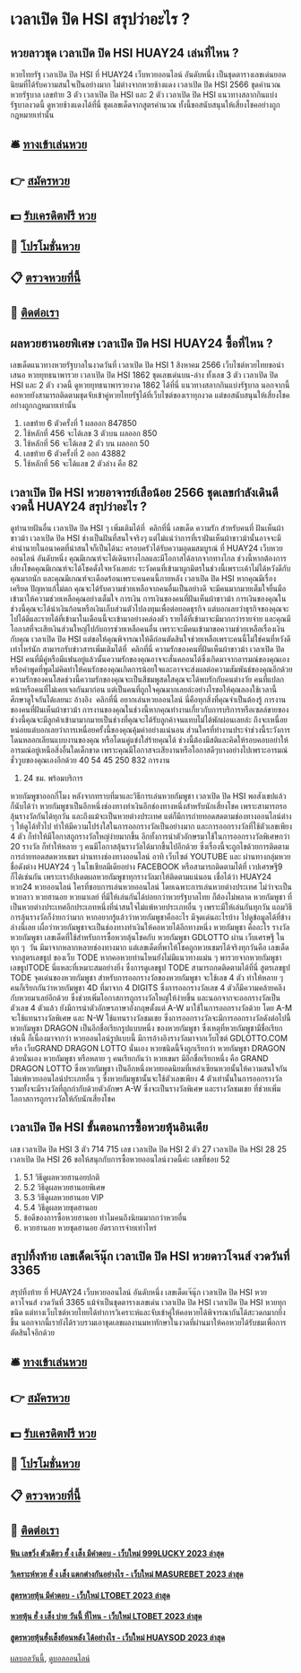 # เวลาเปิด ปิด HSI สรุปว่าอะไร ?
## หวยลาวชุด เวลาเปิด ปิด HSI HUAY24 เล่นที่ไหน ?
หวยไทยรัฐ เวลาเปิด ปิด HSI ที่ HUAY24 เว็บหวยออนไลน์ อันดับหนึ่ง เป็นชุดตารางเลขเด่นยอดนิยมที่ได้รับความสนใจเป็นอย่างมาก ไม่ต่างจากหวยช้างแดง เวลาเปิด ปิด HSI 2566 ชุดคำนวณหวยรัฐบาล เลขท้าย 3 ตัว เวลาเปิด ปิด HSI และ 2 ตัว เวลาเปิด ปิด HSI แนวทางสลากกินแบ่งรัฐบาลงวดนี้ ดูหวยช้างแดงได้ที่นี่ ชุดเลขเด็ดจากสูตรคำนวณ ทั้งนี้ขอสนับสนุนให้เสี่ยงโชคอย่างถูกกฎหมายเท่านั้น

## 🛎 [ทางเข้าเล่นหวย](https://bit.ly/3BG5bNw)
## 👉 [สมัครหวย](https://bit.ly/3BG5bNw)
## 💵 [รับเครดิตฟรี หวย](https://bit.ly/3C3mvgS)
## 👑 [โปรโมชั่นหวย](https://bit.ly/3C3mvgS)
## 📋 [ตรวจหวยที่นี้](https://bit.ly/3C3mvgS)
## 📱 [ติดต่อเรา](https://bit.ly/3C3mvgS)

## ผลหวยฮานอยพิเศษ เวลาเปิด ปิด HSI HUAY24 ซื้อที่ไหน ?
เลขเด็ดแนวทางหวยรัฐบาลในงวดวันที่ เวลาเปิด ปิด HSI 1 สิงหาคม 2566 เว็บไซต์หวยไทยขอนำเสนอ หวยยุทธนาพารวย เวลาเปิด ปิด HSI 1862 ชุดเลขเด่นบน-ล่าง ทั้งเลข 3 ตัว เวลาเปิด ปิด HSI และ 2 ตัว งวดนี้ ดูหวยยุทธนาพารวยงวด 1862 ได้ที่นี่ แนวทางสลากกินแบ่งรัฐบาล นอกจากนี้คอหวยยังสามารถติดตามชุดจับเข้าคู่หวยไทยรัฐได้ที่เว็บไซต์ของเราทุกงวด แต่ขอสนับสนุนให้เสี่ยงโชคอย่างถูกกฎหมายเท่านั้น
1. เลขท้าย 6 ตัวครั้งที่ 1 ผลออก 847850
2. ใช้หลักที่ 456 จะได้เลข 3 ตัวบน ผลออก 850
3. ใช้หลักที่ 56 จะได้เลข 2 ตัว บน ผลออก 50
4. เลขท้าย 6 ตัวครั้งที่ 2 ออก 43882
5. ใช้หลักที่ 56 จะได้แลข 2 ตัวล่าง คือ 82

## เวลาเปิด ปิด HSI หวยอาจารย์เสือน้อย 2566 ชุดเลขกำลังเดินดีงวดนี้ HUAY24 สรุปว่าอะไร ?
ดูทำนายฝันอื่น เวลาเปิด ปิด HSI ๆ เพิ่มเติมได้ที่  คลิกที่นี่
เลขเด็ด
ความรัก
สำหรับคนที่ ฝันเห็นผ้าขาวม้า เวลาเปิด ปิด HSI ช่างเป็นฝันที่สนใจจริงๆ แต่ไม่แน่ว่าการที่เราฝันเห็นผ้าขาวม้านั้นอาจจะมีคำนำนายในอนาคตที่น่าสนใจก็เป็นได้นะ ครอบครัวได้รับความอุดมสมบูรณ์ ที่ HUAY24 เว็บหวยออนไลน์ อันดับหนึ่ง คุณมีเกณฑ์จะได้เดินทางไกลและมีโอกาสได้ลาภจากทางไกล ช่วงนี้หากต้องการเสี่ยงโชคคุณมีเกณฑ์จะได้โชคดั่งใจหวังเลยล่ะ ระวังคนที่เข้ามาผูกมิตรในช่วงนี้เพราะเค้าไม่ได้หวังดีกับคุณมากนัก และคุณมีเกณฑ์จะเดือดร้อนเพราะคนคนนี้ภายหลัง เวลาเปิด ปิด HSI หากคุณมีเรื่องเครียด ปัญหาแก้ไม่ตก คุณจะได้รับความช่วยเหลือจากคนอื่นเป็นอย่างดี จะมีคนมากมายเต็มใจยื่นมือเข้ามาให้ความช่วยเหลือคุณอย่างเต็มใจ
การเงิน
การเงินของคนที่ฝันเห็นผ้าขาวม้า การเงินของคุณในช่วงนี้คุณจะได้นำเงินก้อนหรือเงินเก็บส่วนตัวไปลงทุนเพื่อต่อยอดธุรกิจ แต่บอกเลยว่าธุรกิจของคุณจะไปได้ดีและรายได้ที่เข้ามาในเดือนนี้จะเข้ามาอย่างคล่องตัว รายได้ที่เข้ามาจะมีมากกว่ารายจ่าย และคุณมีโอกาสที่จะเสียเงินส่วนใหญ่ไปกับการช่วยเหลือคนอื่น เพราะจะมีคนเข้ามาขอความช่วยเหลือเรื่องเงินกับคุณ เวลาเปิด ปิด HSI แต่ขอให้คุณพิจารณาให้ดีก่อนตัดสินใจช่วยเหลือเพราะคนนี้ไม่ใช่คนที่หวังดีเท่าไหร่นัก
สามารถรับข่าวสารเพิ่มเติมได้ที่  คลิกที่นี่
ความรักของคนที่ฝันเห็นผ้าขาวม้า เวลาเปิด ปิด HSI คนที่มีคู่หรือมีแฟนอยู่แล้วนั้นความรักของคุณอาจจะสั่นคลอนได้ซึ่งเกิดมาจากอารมณ์ของคุณเอง หรือคำพูดที่พูดไม่คิดทำให้คนรักของคุณเกิดการน้อยใจและอาจจะส่งผลต่อความสัมพันธ์ของคุณอีกด้วย ความรักของคนโสดช่วงนี้ความรักของคุณจะเป็นสีชมพูสดใสคุณจะได้พบรักกับคนต่างวัย คนที่แปลกหน้าหรือคนที่ไม่เคยเจอกันมาก่อน แต่เป็นคนที่ถูกใจคุณมากเลยล่ะอย่างไรขอให้คุณลองใช้เวลานี้ศึกษาดูใจกันได้เลยนะ
อ้างอิง  คลิกที่นี่
อยากเล่นหวยออนไลน์ นี่คือทุกสิ่งที่คุณจำเป็นต้องรู้
การงานของคนที่ฝันเห็นผ้าขาวม้า การงานของคุณในช่วงนี้หากคุณทำงานเกี่ยวกับการบริการหรือเซลล์ขายของ ช่วงนี้คุณจะมีลูกค้าเข้ามามากมายเป็นช่วงที่คุณจะได้รับลูกค้าจนแทบไม่ได้พักผ่อนเลยล่ะ ถึงจะเหนื่อยหน่อยแต่บอกเลยว่าการเหนื่อยครั้งนี้ของคุณคุ้มค่าอย่างแน่นอน ส่วนใครที่ทำงานประจำช่วงนี้ระวังการโดนหลอกเลียนแบบงานของคุณ หรือโดนคู่แข่งใส่ร้ายคุณได้ ช่วงนี้ต้องมีสติและคิดให้รอบคอบอย่าให้อารมณ์อยู่เหนือสิ่งอื่นใดเด็กขาด เพราะคุณมีโอกาสจะเสียงานหรือโอกาสดีๆบางอย่างไปเพราะอารมณ์ชั่ววูบของคุณเองอีกด้วย
40 54 45 250 832
การงาน
1. 24 ชม. พร้อมบริการ

หวยกัมพูชาออกกี่โมง
หลังจากทราบที่มาและวิธีการเล่นหวยกัมพูชา เวลาเปิด ปิด HSI พอสังเขปแล้ว ก็นับได้ว่า หวยกัมพูชาเป็นอีกหนึ่งช่องทางทำเงินอีกช่องทางหนึ่งสำหรับนักเสี่ยงโชค เพราะสามารถรอลุ้นรางวัลกันได้ทุกวัน และถึงแม้จะเป็นหวยต่างประเทศ แต่ก็มีการถ่ายทอดสดตามช่องทางออนไลน์ต่าง ๆ ให้ดูได้ทั่วไป ทำให้มีความโปร่งใสในการออกรางวัลเป็นอย่างมาก และการออกรางวัลที่ใช้ตัวเลขเพียง 4 ตัว ก็ทำให้มีโอกาสถูกรางวัลใหญ่ง่ายมากขึ้น อีกทั้งการนำตัวอักษรมาใช้ในการออกรางวัลพิเศษกว่า 20 รางวัล ก็ทำให้หลาย ๆ คนมีโอกาสลุ้นรางวัลได้มากขึ้นไปอีกด้วย
ซึ่งเรื่องนี้จะถูกไขด้วยการติดตาม การถ่ายทอดสดหวยเขมร ผ่านทางช่องทางออนไลน์ อาทิ เว็บไซต์ YOUTUBE และ ผ่านทางกลุ่มหวยชื่อดังต่าง HUAY24 ๆ ในโชเชียลมีเดียอย่าง FACEBOOK หรือสามารถติดตามได้ที่ เวปเศรษฐี9 ก็ได้เช่นกัน เพราะเราอัปเดตผลหวยกัมพูชาทุกรางวัลมาให้ติดตามแน่นอน
เชื่อได้ว่า HUAY24 หวย24 หวยออนไลน์ ใครที่ชอบการเล่นหวยออนไลน์ โดยเฉพาะการเล่นหวยต่างประเทศ ไม่ว่าจะเป็นหวยลาว หวยฮานอย หวยมาเลย์ ที่มีให้เล่นกันได้บ่อยกว่าหวยรัฐบาลไทย ก็ต้องไม่พลาด หวยกัมพูชา ที่เป็นหวยต่างประเทศอีกประเภทหนึ่งที่น่าสนใจไม่แพ้หวยประเภทอื่น ๆ เพราะมีให้เล่นกันทุกวัน แถมวิธีการลุ้นรางวัลก็ง่ายกว่ามาก หากอยากรู้แล้วว่าหวยกัมพูชาคืออะไร มีจุดเด่นอะไรบ้าง ไปดูข้อมูลได้ที่ข้างล่างนี้เลย เผื่อว่าหวยกัมพูชาจะเป็นช่องทางทำเงินให้คอหวยได้อีกทางหนึ่ง
หวยกัมพูชา คืออะไร
รางวัลหวยกัมพูชา
เลขเด็ดที่ใช้สำหรับการซื้อหวยลุ้นโชคกับ หวยกัมพูชา GDLOTTO ผ่าน เว็บเศรษฐี ในทุก ๆ  วัน มีมาจากหลากหลายช่องทางมาก แต่เลขเด็ดที่พาให้โชคถูกหวยเขมรได้จริงทุกวันคือ เลขเด็ดจากสูตรเลขธูป ของเว็บ TODE หากคอหวยท่านไหนยังไม่มีแนวทางแม่น ๆ พารวยจากหวยกัมพูชา เลขธูปTODE นี่แหละที่เหมาะสมอย่างยิ่ง ซึ่งการดูเลขธูป TODE สามารถกดติดตามได้ที่นี่ สูตรเลขธูป TODE
จุดเด่นของหวยกัมพูชา
สำหรับการออกรางวัลของหวยกัมพูชา จะใช้เลข 4 ตัว ทำให้หลาย ๆ คนก็เรียกกันว่าหวยกัมพูชา 4D ที่มาจาก 4 DIGITS ซึ่งการออกรางวัลเลข 4 ตัวก็มีความคล้ายคลึงกับหวยมาเลย์อีกด้วย ซึ่งช่วยเพิ่มโอกาสการถูกรางวัลใหญ่ให้ง่ายขึ้น และนอกจากจะออกรางวัลเป็นตัวเลข 4 ตัวแล้ว ยังมีการนำตัวอักษรภาษาอังกฤษตั้งแต่ A-W มาใช้ในการออกรางวัลด้วย โดย A-M จะใช้แทนรางวัลพิเศษ และ N-W ใช้แทนรางวัลชมเชย ซึ่งการออกรางวัลจะมีการออกรางวัลดังต่อไปนี้
หวยกัมพูชา DRAGON เป็นอีกชื่อเรียกรูปแบบหนึ่ง ของหวยกัมพูชา ซึ่งเหตุที่หวยกัมพูชามีชื่อเรียกเช่นนี้ ก็เนื่องมาจากว่า หวยออนไลน์รูปแบบนี้ มีการอ้างอิงรางวัลมาจากเว็บไซต์ GDLOTTO.COM หรือ เว็บGRAND DRAGON LOTTO นั่นเอง หวยชนิดนี้จึงถูกเรียกว่า หวยกัมพูชา DRAGON ด้วยนั่นเอง
หวยกัมพูชา หรือหลาย ๆ คนเรียกกันว่า หวยเขมร มีอีกชื่อเรียกหนึ่ง คือ GRAND DRAGON LOTTO ซึ่งหวยกัมพูชา เป็นอีกหนึ่งหวยยอดนิยมที่เหล่าเซียนหวยนั้นให้ความสนใจกัน ไม่แพ้หวยออนไลน์ประเภทอื่น ๆ ซึ่งหวยกัมพูชานั้นจะใช้ตัวเลขเพียง 4 ตัวเท่านั้นในการออกรางวัล รวมทั้งจะมีรางวัลที่ถูกกำกับด้วยตัวอักษร A-W ซึ่งจะเป็นรางวัลพิเศษ และรางวัลชมเชย ที่ช่วยเพิ่มโอกาสการถูกรางวัลให้กับนักเสี่ยงโชค

## เวลาเปิด ปิด HSI ขั้นตอนการซื้อหวยหุ้นอินเดีย
เลข เวลาเปิด ปิด HSI 3 ตัว 714 715
เลข เวลาเปิด ปิด HSI 2 ตัว 27 เวลาเปิด ปิด HSI 28 25 เวลาเปิด ปิด HSI 26
ขอให้สนุกกับการซื้อหวยออนไลน์งวดนี้ค่ะ
เลขที่ชอบ 52
1. 5.1 วิธีดูผลหวยฮานอยปกติ
2. 5.2 วิธีดูผลหวยฮานอยพิเศษ
3. 5.3 วิธีดูผลหวยฮานอย VIP
4. 5.4 วิธีดูผลหวยชุดฮานอย
5. ข้อดีของการซื้อหวยฮานอย ทำไมคนถึงนิยมมากกว่าหวยอื่น
6. หวยฮานอย หวยชุดฮานอย อัตราการจ่ายเท่าไหร่

## สรุปทิ้งท้าย เลขเด็ดเจ๊นุ๊ก เวลาเปิด ปิด HSI หวยดาวโจนส์ งวดวันที่ 3365
สรุปทิ้งท้าย ที่ HUAY24 เว็บหวยออนไลน์ อันดับหนึ่ง เลขเด็ดเจ๊นุ๊ก เวลาเปิด ปิด HSI หวยดาวโจนส์ งวดวันที่ 3365 แม้จำเป็นชุดตารางเลขเด่น เวลาเปิด ปิด HSI เวลาเปิด ปิด HSI หวยทุกชนิด แต่ทางเว็บไซต์หวยไทยได้ทำการวิเคราะห์และจับเข้าคู่ให้คอหวยได้พิจารณากันได้สะวดกมากยิ่งขึ้น นอกจากนี้เรายังได้รวบรวมเอาชุดเลขผลงานมหาทักษาในงวดที่ผ่านมาให้คอหวยได้รับชมเพื่อการตัดสินใจอีกด้วย


## 🛎 [ทางเข้าเล่นหวย](https://bit.ly/3BG5bNw)
## 👉 [สมัครหวย](https://bit.ly/3BG5bNw)
## 💵 [รับเครดิตฟรี หวย](https://bit.ly/3C3mvgS)
## 👑 [โปรโมชั่นหวย](https://bit.ly/3C3mvgS)
## 📋 [ตรวจหวยที่นี้](https://bit.ly/3C3mvgS)
## 📱 [ติดต่อเรา](https://bit.ly/3C3mvgS)

#### [ฟัน เลขวิ่ง ตัวเดียว ฮั้ ง เส็ง มีคำตอบ - เว็บใหม่ 999LUCKY 2023 ล่าสุด](https://atom.io/themes/ฟัน%20เลขวิ่ง%20ตัวเดียว%20ฮั้%20ง%20เส็ง%20มีคำตอบ%20-%20เว็บใหม่%20999lucky%202023%20ล่าสุด)
#### [วิเคราะห์หวย ฮั่ ง เส็ง แตกต่างกันอย่างไร - เว็บใหม่ MASUREBET 2023 ล่าสุด](https://atom.io/themes/วิเคราะห์หวย%20ฮั่%20ง%20เส็ง%20แตกต่างกันอย่างไร%20-%20เว็บใหม่%20masurebet%202023%20ล่าสุด)
#### [สูตรหวยหุ้น มีคำตอบ - เว็บใหม่ LTOBET 2023 ล่าสุด](https://atom.io/themes/สูตรหวยหุ้น%20มีคำตอบ%20-%20เว็บใหม่%20ltobet%202023%20ล่าสุด)
#### [หวยหุ้น ฮั่ ง เส็ง บ่าย วันนี้ ที่ไหน - เว็บใหม่ LTOBET 2023 ล่าสุด](https://atom.io/themes/หวยหุ้น%20ฮั่%20ง%20เส็ง%20บ่าย%20วันนี้%20ที่ไหน%20-%20เว็บใหม่%20ltobet%202023%20ล่าสุด)
#### [สูตรหวยหุ้นฮั่งเส็งย้อนหลัง ได้อย่างไร - เว็บใหม่ HUAYSOD 2023 ล่าสุด](https://atom.io/themes/สูตรหวยหุ้นฮั่งเส็งย้อนหลัง%20ได้อย่างไร%20-%20เว็บใหม่%20huaysod%202023%20ล่าสุด)

[ผลบอลวันนี้](https://siamsport.tv "ผลบอลวันนี้"), [ดูบอลออนไลน์](https://siamsport.tv/ดูบอลสด "ดูบอลออนไลน์")